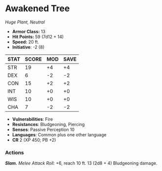 # Awakened Tree

*Huge Plant, Neutral*

- **Armor Class:** 13
- **Hit Points:** 59 (7d12 + 14)
- **Speed:** 20 ft.
- **Initiative**: -2 (8)

|STAT|SCORE|MOD|SAVE|
| --- | --- | --- | ---- |
| STR | 19 | +4 | +4 |
| DEX | 6 | -2 | -2 |
| CON | 15 | +2 | +2 |
| INT | 10 | +0 | +0 |
| WIS | 10 | +0 | +0 |
| CHA | 7 | -2 | -2 |

- **Vulnerabilities**: Fire
- **Resistances**: Bludgeoning, Piercing
- **Senses**: Passive Perception 10
- **Languages**: Common plus one other language
- **CR** 2 (XP 450; PB +2)

### Actions

***Slam.*** *Melee Attack Roll:* +6, reach 10 ft. 13 (2d8 + 4) Bludgeoning damage.
